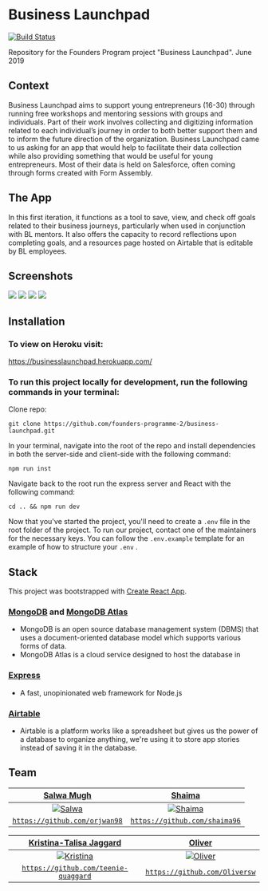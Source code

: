 # Business Launchpad
[![Build Status](https://travis-ci.org/founders-programme-2/business-launchpad.svg?branch=staging)](https://travis-ci.org/founders-programme-2/business-launchpad)

Repository for the Founders Program project "Business Launchpad". June 2019

## Context
Business Launchpad aims to support young entrepreneurs (16-30) through running free workshops and mentoring sessions with groups and individuals. Part of their work involves collecting and digitizing information related to each individual’s journey in order to both better support them and to inform the future direction of the organization.
Business Launchpad came to us asking for an app that would help to facilitate their data collection while also providing something that would be useful for young entrepreneurs. Most of their data is held on Salesforce, often coming through forms created with Form Assembly.

## The App
In this first iteration, it functions as a tool to save, view, and check off goals related to their business journeys, particularly when used in conjunction with BL mentors. It also offers the capacity to record reflections upon completing goals, and a resources page hosted on Airtable that is editable by BL employees.

## Screenshots
![](https://i.imgur.com/BKT2NAN.png)
![](https://i.imgur.com/3ThAyz4.png)
![](https://i.imgur.com/5hbWwfN.png)
![](https://i.imgur.com/qX5gsBk.png)


## Installation

### To view on Heroku visit: 
https://businesslaunchpad.herokuapp.com/

### To run this project locally for development, run the following commands in your terminal:

Clone repo:

```git clone https://github.com/founders-programme-2/business-launchpad.git```

In your terminal, navigate into the root of the repo and install dependencies in both the server-side and client-side with the following command:

```npm run inst```


Navigate back to the root run the express server and React with the following command:

```cd .. && npm run dev```

Now that you've started the project, you'll need to create a ```.env``` file in the root folder of the project.
To run our project, contact one of the maintainers for the necessary keys. You can follow the
```.env.example``` template for an example of how to structure your ```.env``` .

## Stack

This project was bootstrapped with [Create React App](https://github.com/facebook/create-react-app).

### [MongoDB](https://cloudinary.com/) and [MongoDB Atlas](https://www.mongodb.com/cloud/atlas)

- MongoDB is an open source database management system (DBMS) that uses a document-oriented database model which supports various forms of data.
- MongoDB Atlas is a cloud service designed to host the database in 

### [Express](https://expressjs.com/)

- A fast, unopinionated web framework for Node.js


### [Airtable](https://airtable.com/)
- Airtable is a platform works like a spreadsheet but gives us the power of a database to organize anything, we're using it to store app stories instead of saving it in the database.

## Team

|     <a href="https://github.com/SalwaMugh" target="_blank">**Salwa Mugh**</a>      |      <a href="https://github.com/shaima96" target="_blank">**Shaima**</a>       |
| :-------------------------------------------------------------------------------------: | :-----------------------------------------------------------------------------------------: |
|       [![Salwa](https://avatars0.githubusercontent.com/u/37841191?s=460&v=4)]()        |        [![Shaima](https://avatars1.githubusercontent.com/u/37650536?s=460&v=4)]()         |
| <a href="https://github.com/orjwan98" target="_blank">`https://github.com/orjwan98`</a> | <a href="https://github.com/shaima96" target="_blank">`https://github.com/shaima96`</a> |

|     <a href="https://github.com/teenie-quaggard" target="_blank">**Kristina-Talisa Jaggard**</a>      |          <a href="https://github.com/Oliversw" target="_blank">**Oliver**</a>           |
| :---------------------------------------------------------------------------------------------------: | :-------------------------------------------------------------------------------------: |
|             [![Kristina](https://avatars1.githubusercontent.com/u/37771591?s=460&v=4)]()              |   [![Oliver](https://avatars3.githubusercontent.com/u/9094166?s=460&v=4?v=3&s=200)]()   |
| <a href="https://github.com/teenie-quaggard" target="_blank">`https://github.com/teenie-quaggard`</a> | <a href="https://github.com/Oliversw" target="_blank">`https://github.com/Oliversw`</a> |


